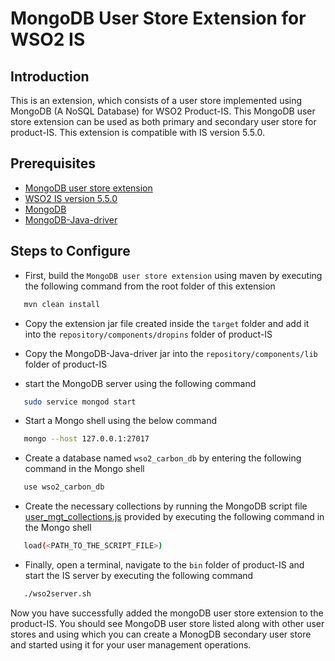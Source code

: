 # MongoDB User Store Extension for WSO2 IS

## Introduction
This is an extension, which consists of a user store implemented using MongoDB (A NoSQL Database) for WSO2 Product-IS. This MongoDB user store extension can be used as both primary and secondary user store for product-IS. This extension is compatible with IS version 5.5.0. 

## Prerequisites
- [MongoDB user store extension](https://github.com/pranavan15/mongodb-user-store-wso2-is/archive/master.zip)
- [WSO2 IS version 5.5.0](https://wso2.com/identity-and-access-management/install)
- [MongoDB](https://www.mongodb.com/download-center?jmp=nav#community)
- [MongoDB-Java-driver](https://oss.sonatype.org/content/repositories/releases/org/mongodb/mongo-java-driver/3.7.0/mongo-java-driver-3.7.0.jar)

## Steps to Configure
- First, build the `MongoDB user store extension` using maven by executing the following command from the root folder of this extension
```bash
   mvn clean install    
```

- Copy the extension jar file created inside the `target` folder and add it into the `repository/components/dropins` folder of product-IS 

- Copy the MongoDB-Java-driver jar into the `repository/components/lib` folder of product-IS

- start the MongoDB server using the following command
```bash
   sudo service mongod start  
```

- Start a Mongo shell using the below command
```bash
   mongo --host 127.0.0.1:27017
```

- Create a database named `wso2_carbon_db` by entering the following command in the Mongo shell
```bash
   use wso2_carbon_db
```

- Create the necessary collections by running the MongoDB script file [user_mgt_collections.js](/dbscripts/user_mgt_collections.js) provided by executing the following command in the Mongo shell
```bash
   load(<PATH_TO_THE_SCRIPT_FILE>)
```

- Finally, open a terminal, navigate to the `bin` folder of product-IS and start the IS server by executing the following command
```bash
   ./wso2server.sh
```

Now you have successfully added the mongoDB user store extension to the product-IS. You should see MongoDB user store listed along with other user stores and using which you can create a MonogDB secondary user store and started using it for your user management operations. 
